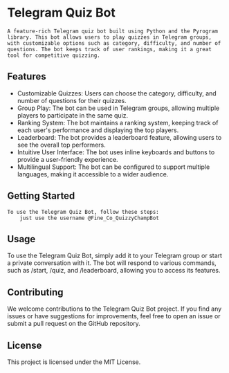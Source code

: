 # Telegram Quiz Bot

    A feature-rich Telegram quiz bot built using Python and the Pyrogram library. This bot allows users to play quizzes in Telegram groups, with customizable options such as category, difficulty, and number of questions. The bot keeps track of user rankings, making it a great tool for competitive quizzing.

## Features
- Customizable Quizzes: Users can choose the category, difficulty, and number of questions for their quizzes.
- Group Play: The bot can be used in Telegram groups, allowing multiple players to participate in the same quiz.
- Ranking System: The bot maintains a ranking system, keeping track of each user's performance and displaying the top players.
- Leaderboard: The bot provides a leaderboard feature, allowing users to see the overall top performers.
- Intuitive User Interface: The bot uses inline keyboards and buttons to provide a user-friendly experience.
- Multilingual Support: The bot can be configured to support multiple languages, making it accessible to a wider audience.

## Getting Started
    To use the Telegram Quiz Bot, follow these steps:
        just use the username @Fine_Co_QuizzyChampBot 

## Usage
  To use the Telegram Quiz Bot, simply add it to your Telegram group or start a private conversation with it. The bot will respond to       various commands, such as /start, /quiz, and /leaderboard, allowing you to access its features.

## Contributing
   We welcome contributions to the Telegram Quiz Bot project. If you find any issues or have suggestions for improvements, feel free to     open an issue or submit a pull request on the GitHub repository.

## License
   This project is licensed under the MIT License.
